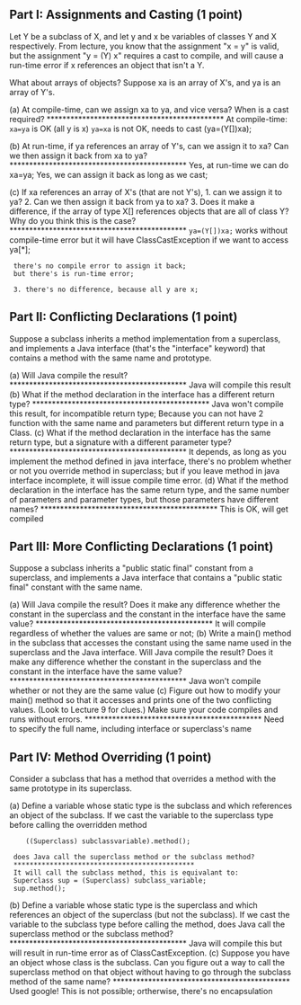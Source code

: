 Part I:  Assignments and Casting (1 point)
------------------------------------------
Let Y be a subclass of X, and let y and x be variables of classes Y and X
respectively.  From lecture, you know that the assignment "x = y" is valid, but
the assignment "y = (Y) x" requires a cast to compile, and will cause a
run-time error if x references an object that isn't a Y.

What about arrays of objects?  Suppose xa is an array of X's, and ya is an
array of Y's.

(a)  At compile-time, can we assign xa to ya, and vice versa?  When is a cast
     required?
     *********************************************
     At compile-time:
     `xa=ya` is OK (all y is x)
     `ya=xa` is not OK, needs to cast (ya=(Y[])xa);

(b)  At run-time, if ya references an array of Y's, can we assign it to xa?
     Can we then assign it back from xa to ya?
     *********************************************
     Yes, at run-time we can do xa=ya;
     Yes, we can assign it back as long as we cast;

(c)  If xa references an array of X's (that are not Y's),
     1. can we assign it to ya?
     2. Can we then assign it back from ya to xa?
     3. Does it make a difference, if the array of 
        type X[] references objects that are all of class Y?
        Why do you think this is the case?
     *********************************************
     `ya=(Y[])xa;` works without compile-time error
     but it will have ClassCastException if we want to access ya[*];

     there's no compile error to assign it back;
     but there's is run-time error;

     3. there's no difference, because all y are x;

Part II:  Conflicting Declarations (1 point)
--------------------------------------------
Suppose a subclass inherits a method implementation from a superclass, and
implements a Java interface (that's the "interface" keyword) that contains
a method with the same name and prototype.

(a)  Will Java compile the result?
     *********************************************
     Java will compile this result
(b)  What if the method declaration in the interface has a different return
     type?
     *********************************************
     Java won't compile this result, for incompatible return type;
     Because you can not have 2 function with the same name and
     parameters but different return type in a Class.
(c)  What if the method declaration in the interface has the same return type,
     but a signature with a different parameter type?
     *********************************************
     It depends, as long as you implement the method defined in java interface,
     there's no problem whether or not you override method in superclass; but if
     you leave method in java interface incomplete, it will issue compile time
     error.
(d)  What if the method declaration in the interface has the same return type,
     and the same number of parameters and parameter types, but those
     parameters have different names?
     *********************************************
     This is OK, will get compiled

Part III:  More Conflicting Declarations (1 point)
--------------------------------------------------
Suppose a subclass inherits a "public static final" constant from a superclass,
and implements a Java interface that contains a "public static final" constant
with the same name.

(a)  Will Java compile the result?  Does it make any difference whether the
     constant in the superclass and the constant in the interface have the
     same value?
     *********************************************
     It will compile regardless of whether the values are same or not;
(b)  Write a main() method in the subclass that accesses the constant using the
     same name used in the superclass and the Java interface.  Will Java
     compile the result?  Does it make any difference whether the constant in
     the superclass and the constant in the interface have the same value?
     *********************************************
     Java won't compile whether or not they are the same value
(c)  Figure out how to modify your main() method so that it accesses and prints
     one of the two conflicting values.  (Look to Lecture 9 for clues.)  Make
     sure your code compiles and runs without errors.
     *********************************************
     Need to specify the full name, including interface or superclass's name

Part IV:  Method Overriding (1 point)
-------------------------------------
Consider a subclass that has a method that overrides a method with the same
prototype in its superclass.

(a)  Define a variable whose static type is the subclass and which references
     an object of the subclass.  If we cast the variable to the superclass type
     before calling the overridden method

        ((Superclass) subclassvariable).method();

     does Java call the superclass method or the subclass method?
     *********************************************
     It will call the subclass method, this is equivalant to:
     Superclass sup = (Superclass) subclass_variable;
     sup.method();
(b)  Define a variable whose static type is the superclass and which references
     an object of the superclass (but not the subclass).  If we cast the
     variable to the subclass type before calling the method, does Java call
     the superclass method or the subclass method?
     *********************************************
     Java will compile this but will result in run-time error as of ClassCastException.
(c)  Suppose you have an object whose class is the subclass.  Can you figure
     out a way to call the superclass method on that object without having to
     go through the subclass method of the same name?
     *********************************************
     Used google!
     This is not possible; ortherwise, there's no encapsulation


